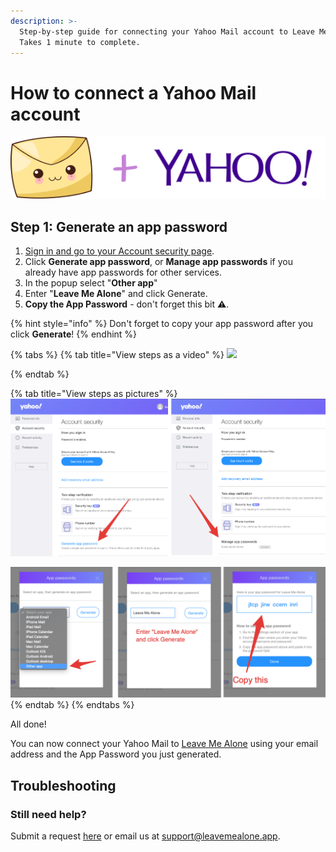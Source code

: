 ```yaml
---
description: >-
  Step-by-step guide for connecting your Yahoo Mail account to Leave Me Alone.
  Takes 1 minute to complete.
---
```


# How to connect a Yahoo Mail account

![](<../.gitbook/assets/image (2).png>)

## Step 1: Generate an app password

1. [Sign in and go to your Account security page](https://login.yahoo.com/account/security).
2. Click **Generate app password**, or **Manage app passwords** if you already have app passwords for other services.
3. In the popup select "**Other app**"
4. Enter "**Leave Me Alone**" and click Generate.
5. **Copy the App Password** - don't forget this bit ️⚠️.

{% hint style="info" %}
Don't forget to copy your app password after you click **Generate**!
{% endhint %}

{% tabs %}
{% tab title="View steps as a video" %}
![](<../.gitbook/assets/1-generate-pass (1).gif>)


{% endtab %}

{% tab title="View steps as pictures" %}
![Select Generate app password (or Manage app passwords if you already have one setup)](../.gitbook/assets/step1.png)

![Select Other app, enter "Leave Me Alone" and click Generate, copy the app password](../.gitbook/assets/step2.png)
{% endtab %}
{% endtabs %}

All done!

You can now connect your Yahoo Mail to [Leave Me Alone](https://leavemealone.app) using your email address and the App Password you just generated.

## Troubleshooting

### Still need help?

Submit a request [here](https://leavemealone.app/feedback) or email us at [support@leavemealone.app](mailto:support@leavemealone.app).
